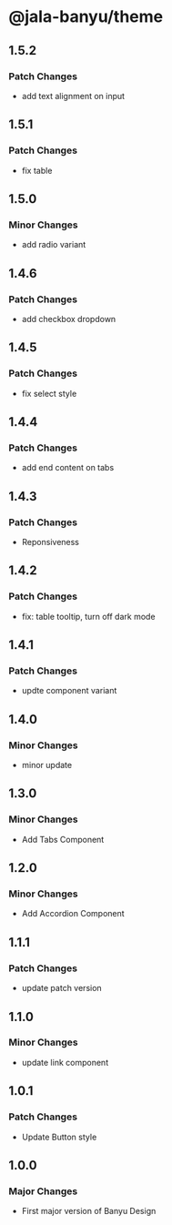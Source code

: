# @jala-banyu/theme

## 1.5.2

### Patch Changes

- add text alignment on input

## 1.5.1

### Patch Changes

- fix table

## 1.5.0

### Minor Changes

- add radio variant

## 1.4.6

### Patch Changes

- add checkbox dropdown

## 1.4.5

### Patch Changes

- fix select style

## 1.4.4

### Patch Changes

- add end content on tabs

## 1.4.3

### Patch Changes

- Reponsiveness

## 1.4.2

### Patch Changes

- fix: table tooltip, turn off dark mode

## 1.4.1

### Patch Changes

- updte component variant

## 1.4.0

### Minor Changes

- minor update

## 1.3.0

### Minor Changes

- Add Tabs Component

## 1.2.0

### Minor Changes

- Add Accordion Component

## 1.1.1

### Patch Changes

- update patch version

## 1.1.0

### Minor Changes

- update link component

## 1.0.1

### Patch Changes

- Update Button style

## 1.0.0

### Major Changes

- First major version of Banyu Design
